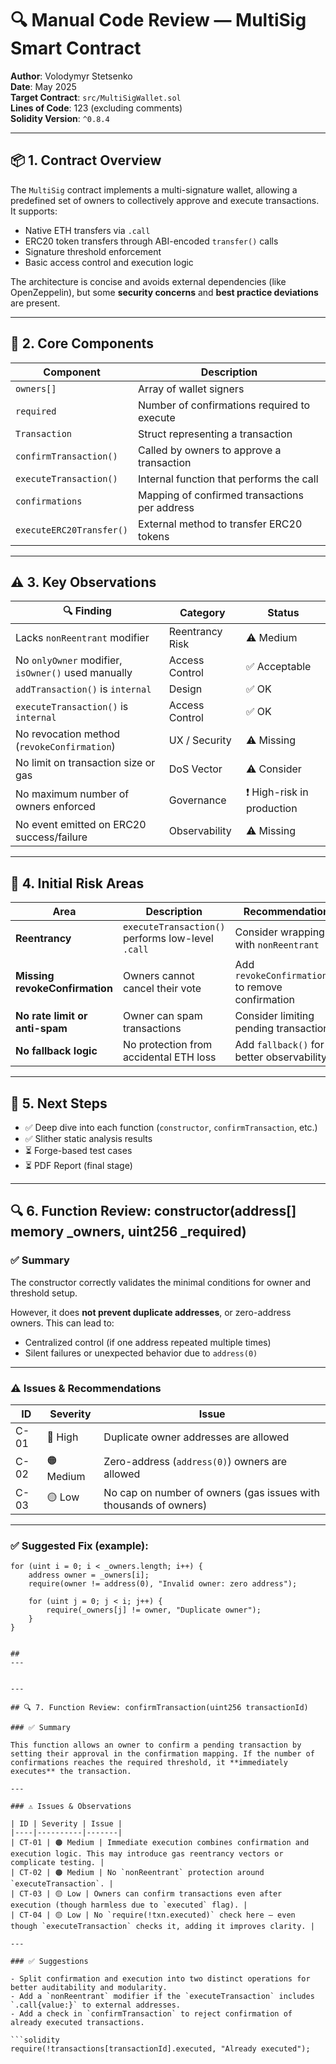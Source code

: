 # 🔍 Manual Code Review — MultiSig Smart Contract

**Author**: Volodymyr Stetsenko  
**Date**: May 2025  
**Target Contract**: `src/MultiSigWallet.sol`  
**Lines of Code**: 123 (excluding comments)  
**Solidity Version**: `^0.8.4`

---

## 📦 1. Contract Overview

The `MultiSig` contract implements a multi-signature wallet, allowing a predefined set of owners to collectively approve and execute transactions. It supports:

- Native ETH transfers via `.call`
- ERC20 token transfers through ABI-encoded `transfer()` calls
- Signature threshold enforcement
- Basic access control and execution logic

The architecture is concise and avoids external dependencies (like OpenZeppelin), but some **security concerns** and **best practice deviations** are present.

---

## 🧱 2. Core Components

| Component          | Description |
|-------------------|-------------|
| `owners[]`        | Array of wallet signers |
| `required`        | Number of confirmations required to execute |
| `Transaction`     | Struct representing a transaction |
| `confirmTransaction()` | Called by owners to approve a transaction |
| `executeTransaction()` | Internal function that performs the call |
| `confirmations`   | Mapping of confirmed transactions per address |
| `executeERC20Transfer()` | External method to transfer ERC20 tokens |

---

## ⚠️ 3. Key Observations

| 🔍 Finding | Category | Status |
|-----------|----------|--------|
| Lacks `nonReentrant` modifier | Reentrancy Risk | ⚠️ Medium |
| No `onlyOwner` modifier, `isOwner()` used manually | Access Control | ✅ Acceptable |
| `addTransaction()` is `internal` | Design | ✅ OK |
| `executeTransaction()` is `internal` | Access Control | ✅ OK |
| No revocation method (`revokeConfirmation`) | UX / Security | ⚠️ Missing |
| No limit on transaction size or gas | DoS Vector | ⚠️ Consider |
| No maximum number of owners enforced | Governance | ❗ High-risk in production |
| No event emitted on ERC20 success/failure | Observability | ⚠️ Missing |

---

## 🚨 4. Initial Risk Areas

| Area | Description | Recommendation |
|------|-------------|----------------|
| **Reentrancy** | `executeTransaction()` performs low-level `.call` | Consider wrapping with `nonReentrant` |
| **Missing revokeConfirmation** | Owners cannot cancel their vote | Add `revokeConfirmation()` to remove confirmation |
| **No rate limit or anti-spam** | Owner can spam transactions | Consider limiting pending transactions |
| **No fallback logic** | No protection from accidental ETH loss | Add `fallback()` for better observability |

---

## 🧭 5. Next Steps

- ✅ Deep dive into each function (`constructor`, `confirmTransaction`, etc.)
- ✅ Slither static analysis results
- ⏳ Forge-based test cases
- ⏳ PDF Report (final stage)


---



## 🔍 6. Function Review: constructor(address[] memory _owners, uint256 _required)

### ✅ Summary

The constructor correctly validates the minimal conditions for owner and threshold setup.

However, it does **not prevent duplicate addresses**, or zero-address owners. This can lead to:
- Centralized control (if one address repeated multiple times)
- Silent failures or unexpected behavior due to `address(0)`


---


### ⚠️ Issues & Recommendations

| ID | Severity | Issue |
|----|----------|-------|
| C-01 | 🔴 High | Duplicate owner addresses are allowed |
| C-02 | 🟠 Medium | Zero-address (`address(0)`) owners are allowed |
| C-03 | 🟡 Low | No cap on number of owners (gas issues with thousands of owners) |


---


### ✅ Suggested Fix (example):

```solidity
for (uint i = 0; i < _owners.length; i++) {
    address owner = _owners[i];
    require(owner != address(0), "Invalid owner: zero address");

    for (uint j = 0; j < i; j++) {
        require(_owners[j] != owner, "Duplicate owner");
    }
}


##
---


---

## 🔍 7. Function Review: confirmTransaction(uint256 transactionId)

### ✅ Summary

This function allows an owner to confirm a pending transaction by setting their approval in the confirmation mapping. If the number of confirmations reaches the required threshold, it **immediately executes** the transaction.

---

### ⚠️ Issues & Observations

| ID | Severity | Issue |
|----|----------|-------|
| CT-01 | 🟠 Medium | Immediate execution combines confirmation and execution logic. This may introduce gas reentrancy vectors or complicate testing. |
| CT-02 | 🟠 Medium | No `nonReentrant` protection around `executeTransaction`. |
| CT-03 | 🟡 Low | Owners can confirm transactions even after execution (though harmless due to `executed` flag). |
| CT-04 | 🟡 Low | No `require(!txn.executed)` check here — even though `executeTransaction` checks it, adding it improves clarity. |

---

### ✅ Suggestions

- Split confirmation and execution into two distinct operations for better auditability and modularity.
- Add a `nonReentrant` modifier if the `executeTransaction` includes `.call{value:}` to external addresses.
- Add a check in `confirmTransaction` to reject confirmation of already executed transactions.

```solidity
require(!transactions[transactionId].executed, "Already executed");
